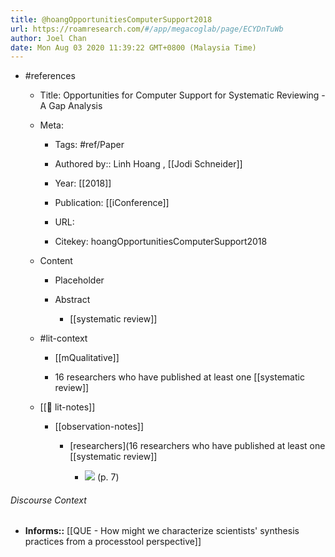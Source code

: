 ```yaml
---
title: @hoangOpportunitiesComputerSupport2018
url: https://roamresearch.com/#/app/megacoglab/page/ECYDnTuWb
author: Joel Chan
date: Mon Aug 03 2020 11:39:22 GMT+0800 (Malaysia Time)
---
```


- #references

    - Title: Opportunities for Computer Support for Systematic Reviewing - A Gap Analysis

    - Meta:

        - Tags: #ref/Paper

        - Authored by::  Linh Hoang ,  [[Jodi Schneider]]

        - Year: [[2018]]

        - Publication: [[iConference]]

        - URL:

        - Citekey: hoangOpportunitiesComputerSupport2018

    - Content

        - Placeholder

        - Abstract

            - [[systematic review]]

    - #lit-context

        - [[mQualitative]]

        - 16 researchers who have published at least one [[systematic review]]

    - [[📝 lit-notes]]

        - [[observation-notes]]

            - [researchers](16 researchers who have published at least one [[systematic review]]

                - ![](https://firebasestorage.googleapis.com/v0/b/firescript-577a2.appspot.com/o/imgs%2Fapp%2Fmegacoglab%2FeBe0QSUlUx.png?alt=media&token=05c1807d-d406-4d3e-b89d-f4076573e7b8) (p. 7)

###### Discourse Context

- **Informs::** [[QUE - How might we characterize scientists' synthesis practices from a processtool perspective]]
